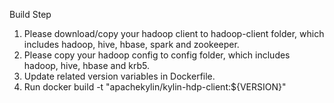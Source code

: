 Build Step
1. Please download/copy your hadoop client to hadoop-client folder, which includes hadoop, hive, hbase, spark and zookeeper.
2. Please copy your hadoop config to config folder, which includes hadoop, hive, hbase and krb5.
2. Update related version variables in Dockerfile.
3. Run docker build -t "apachekylin/kylin-hdp-client:${VERSION}"